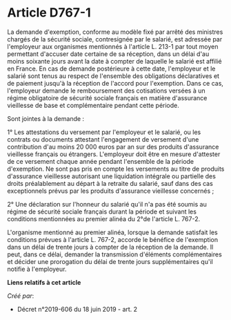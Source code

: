 # Article D767-1

La demande d'exemption, conforme au modèle fixé par arrêté des ministres chargés de la sécurité sociale, contresignée par le
salarié, est adressée par l'employeur aux organismes mentionnés à l'article L. 213-1 par tout moyen permettant d'accuser date
certaine de sa réception, dans un délai d'au moins soixante jours avant la date à compter de laquelle le salarié est affilié
en France. En cas de demande postérieure à cette date, l'employeur et le salarié sont tenus au respect de l'ensemble des
obligations déclaratives et de paiement jusqu'à la réception de l'accord pour l'exemption. Dans ce cas, l'employeur demande
le remboursement des cotisations versées à un régime obligatoire de sécurité sociale français en matière d'assurance
vieillesse de base et complémentaire pendant cette période.

Sont jointes à la demande :

1° Les attestations du versement par l'employeur et le salarié, ou les contrats ou documents attestant l'engagement de
versement d'une contribution d'au moins 20 000 euros par an sur des produits d'assurance vieillesse français ou étrangers.
L'employeur doit être en mesure d'attester de ce versement chaque année pendant l'ensemble de la période d'exemption. Ne sont
pas pris en compte les versements au titre de produits d'assurance vieillesse autorisant une liquidation intégrale ou
partielle des droits préalablement au départ à la retraite du salarié, sauf dans des cas exceptionnels prévus par les
produits d'assurance vieillesse concernés ;

2° Une déclaration sur l'honneur du salarié qu'il n'a pas été soumis au régime de sécurité sociale français durant la période
et suivant les conditions mentionnées au premier alinéa du 2°de l'article L. 767-2.

L'organisme mentionné au premier alinéa, lorsque la demande satisfait les conditions prévues à l'article L. 767-2, accorde le
bénéfice de l'exemption dans un délai de trente jours à compter de la réception de la demande. Il peut, dans ce délai,
demander la transmission d'éléments complémentaires et décider une prorogation du délai de trente jours supplémentaires qu'il
notifie à l'employeur.

**Liens relatifs à cet article**

_Créé par_:

  - Décret n°2019-606 du 18 juin 2019 - art. 2
